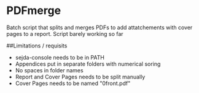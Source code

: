 # PDFmerge

Batch script that splits and merges PDFs to add attatchements with cover pages to a report.
Script barely working so far

##Limitations / requisits
* sejda-console needs to be in PATH
* Appendices put in separate folders with numerical soring
* No spaces in folder names
* Report and Cover Pages needs to be split manually
* Cover Pages needs to be named "0front.pdf"
